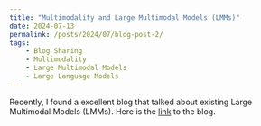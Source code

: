 ```yaml
---
title: "Multimodality and Large Multimodal Models (LMMs)"
date: 2024-07-13
permalink: /posts/2024/07/blog-post-2/
tags:
    - Blog Sharing
    - Multimodality
    - Large Multimodal Models
    - Large Language Models
---
```



Recently, I found a excellent blog that talked about existing Large Multimodal Models (LMMs). Here is the [link](https://huyenchip.com/2023/10/10/multimodal.html) to the blog.
